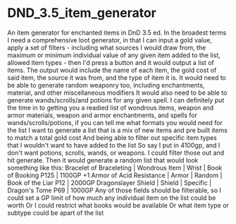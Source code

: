 # DND_3.5_item_generator
An item generator for enchanted items in DnD 3.5 ed.
In the broadest terms I need a comprehensive loot generator, in that I can input a gold value, apply a set of filters - 
including what sources I would draw from, the maximum or minimum individual value of any given item added to the list, allowed item types - then I'd press a button and it would output a list of items. The output would include the name of each item, the gold cost of said item, the source it was from, and the type of item it is.
It would need to be able to generate random weaponry too, including enchantments, material, and other miscellaneous modifiers
It would also need to be able to generate wands/scrolls/and potions for any given spell.
I can definitely put the time in to getting you a readied list of wondrous items, weapon and armor materials, weapon and armor enchantments, and spells for wands/scrolls/potions, if you can tell me what formats you would need for the list
I want to generate a list that is a mix of new items and pre built items to match a total gold cost
And being able to filter out specific item types that I wouldn't want to have added to the list
So say I put in 4100gp, and I don't want potions, scrolls, wands, or weapons. I could filter those out and hit generate.
Then it would generate a random list that would look something like this:
Bracelet of Braceleting | Wondrous Item | Wrist | Book of Booking P125 | 1100GP
+1 Armor of Acid Resistance | Armor | Random | Book of the Liar P12 | 2000GP
Dragonslayer Shield | Shield | Specific | Dragon's Tome P69 | 1000GP
Any of those fields should be filterable, so I could set a GP limit of how much any individual item on the list could be worth
Or I could restrict what books would be available
Or what item type or subtype could be apart of the list
